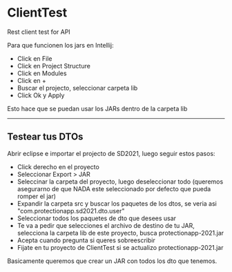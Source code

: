 # ClientTest
Rest client test for API


Para que funcionen los jars en Intellij:
  * Click en File
  * Click en Project Structure
  * Click en Modules
  * Click en +
  * Buscar el projecto, seleccionar carpeta lib
  * Click Ok y Apply
  
Esto hace que se puedan usar los JARs dentro de la carpeta lib

---------------------------------------------------------------
Testear tus DTOs
---------------------------------------------------------------
Abrir eclipse e importar el projecto de SD2021, luego seguir estos pasos:
  * Click derecho en el proyecto 
  * Seleccionar Export > JAR
  * Seleccinar la carpeta del proyecto, luego deseleccionar todo (queremos asegurarno de que NADA este seleccionado por defecto que pueda romper el jar)
  * Expandir la carpeta src y buscar los paquetes de los dtos, se veria asi "com.protectionapp.sd2021.dto.user" 
  * Seleccionar todos los paquetes de dto que desees usar
  * Te va a pedir que selecciones el archivo de destino de tu JAR, selecciona la carpeta lib de este proyecto, busca protectionapp-2021.jar
  * Acepta cuando pregunta si queres sobreescribir
  * Fijate en tu proyecto de ClientTest si se actualizo protectionapp-2021.jar
  
Basicamente queremos que crear un JAR con todos los dto que tenemos. 
  
